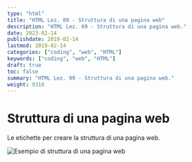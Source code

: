 ```yaml
---
type: "html"
title: "HTML Lez. 09 - Struttura di una pagina web"
description: "HTML Lez. 09 - Struttura di una pagina web."
date: 2023-02-14
publishdate: 2019-02-14
lastmod: 2019-02-14
categories: ["coding", "web", "HTML"]
keywords: ["coding", "web", "HTML"]
draft: true
toc: false
summary: "HTML Lez. 09 - Struttura di una pagina web."
weight: 9310
---
```


# Struttura di una pagina web

Le etichette per creare la struttura di una pagina web.

![Esempio di struttura di una pagina web](/static/coding/web/html/webPageStructure.png "Esempio di struttura di una pagina web")
